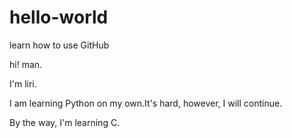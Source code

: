 # hello-world
learn how to use GitHub

hi! man.

I'm liri. 

I am learning Python on my own.It's hard, however, I will continue.

By the way, I'm learning C.
